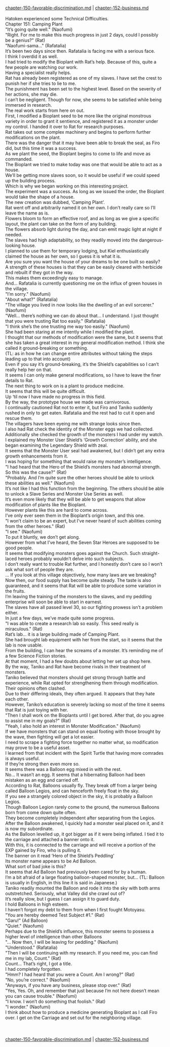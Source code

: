 [chapter-150-favorable-discrimination.md](./chapter-150-favorable-discrimination.md) | [chapter-152-business.md](./chapter-152-business.md) <br/>
<br/>
Hatoken experienced some Technical Difficulties.<br/>
Chapter 151: Camping Plant<br/>
"It’s going quite well." (Naofumi)<br/>
"Right. For me to make this much progress in just 2 days, could I possibly be a genius?" (Rat)<br/>
"Naofumi-sama…" (Rafatalia)<br/>
It’s been two days since then. Rafatalia is facing me with a serious face.<br/>
I think I overdid it as well.<br/>
I had tried to modify the Bioplant with Rat’s help. Because of this, quite a few people are watching our work.<br/>
Having a specialist really helps.<br/>
Rat has already been registered as one of my slaves. I have set the crest to punish her if she tries to lie to me.<br/>
The punishment has been set to the highest level. Based on the severity of her actions, she may die.<br/>
I can’t be negligent. Though for now, she seems to be satisfied while being immersed in research.<br/>
The real work starts from here on out.<br/>
First, I modified a Bioplant seed to be more like the original monstrous variety in order to grant it sentience, and registered it as a monster under my control. I handed it over to Rat for research purposes.<br/>
Rat takes out some complex machinery and begins to perform further modifications on the plant.<br/>
There was the danger that it may have been able to break the seal, as Firo did, but this time it was a success.<br/>
As we plant the seed, the Bioplant begins to come to life and move as commanded.<br/>
The Bioplant we tried to make today was one that would be able to act as a house.<br/>
We’ll be getting more slaves soon, so it would be useful if we could speed up the building process.<br/>
Which is why we began working on this interesting project.<br/>
The experiment was a success. As long as we issued the order, the Bioplant would take the shape of a house.<br/>
The new creation was dubbed, ‘Camping Plant’.<br/>
Rat went off and arbitrarily named it on her own. I don’t really care so I’ll leave the name as is.<br/>
Flowers bloom to form an effective roof, and as long as we give a specific layout, the plant can take on the form of any building.<br/>
The flowers absorb light during the day, and can emit magic light at night if needed.<br/>
The slaves had high adaptability, so they readily moved into the dangerous-looking house.<br/>
I planned to use them for temporary lodging, but Kiel enthusiastically claimed the house as her own, so I guess it is what it is.<br/>
Are you sure you want the house of your dreams to be one built so easily?<br/>
A strength of these houses is that they can be easily cleared with herbicide and rebuilt if they got in the way.<br/>
This makes them exceedingly easy to manage.<br/>
And… Rafatalia is currently questioning me on the influx of green houses in the village.<br/>
"I’m sorry." (Naofumi)<br/>
"About what?" (Rafatalia)<br/>
"The village you lived in now looks like the dwelling of an evil sorcerer." (Naofumi)<br/>
"Well… there’s nothing we can do about that… I understand. I just thought that you were trusting Rat too easily." (Rafatalia)<br/>
"I think she’s the one trusting me way too easily." (Naofumi)<br/>
She had been staring at me intently while I modified the plant.<br/>
I thought that our methods of modification were the same, but it seems that she has taken a great interest in my general modification method. I think she called it ground-breaking or something.<br/>
(TL: as in how he can change entire attributes without taking the steps leading up to that into account)<br/>
Even if you say it’s ground-breaking, it’s the Shield’s capabilities so I can’t really help her on that.<br/>
It seems I can only make general modifications, so I have to leave the finer details to Rat.<br/>
The next thing to work on is a plant to produce medicine.<br/>
It seems that this will be quite difficult.<br/>
Up ‘til now I have made no progress in this field.<br/>
By the way, the prototype house we made was carnivorous.<br/>
I continually cautioned Rat not to enter it, but Firo and Taniko suddenly rushed in only to get eaten. Rafatalia and the rest had to cut it open and rescue them.<br/>
The villagers have been eyeing me with strange looks since then.<br/>
I also had Rat check the identity of the Monster eggs we had collected.<br/>
Additionally she checked the growth of the monsters I had under my watch. I explained my Monster User Shield’s ‘Growth Correction’ ability, and she began examining the Legendary Shield with zeal.<br/>
It seems that the Monster User seal had awakened, but I didn’t get any extra growth enhancements from it.<br/>
I was hoping for something that would raise my monster’s intelligence.<br/>
"I had heard that the Hero of the Shield’s monsters had abnormal strength. So this was the cause?" (Rat)<br/>
"Probably. And I’m quite sure the other heroes should be able to unlock these abilities as well." (Naofumi)<br/>
It’s not like I had this function from the beginning. The others should be able to unlock a Slave Series and Monster Use Series as well.<br/>
It’s even more likely that they will be able to get weapons that allow modification of plants like the Bioplant.<br/>
However plants like this are hard to come across.<br/>
I’ve only ever seen them in the Bioplant’s origin town, and this one.<br/>
"I won’t claim to be an expert, but I’ve never heard of such abilities coming from the other heroes." (Rat)<br/>
"I see." (Naofumi)<br/>
To put it bluntly, we don’t get along.<br/>
However from what I’ve heard, the Seven Star Heroes are supposed to be good people.<br/>
It seems that modifying monsters goes against the Church. Such straight-laced heroes probably wouldn’t delve into such subjects.<br/>
I don’t really want to trouble Rat further, and I honestly don’t care so I won’t ask what sort of people they are.<br/>
… If you look at this village objectively, how many laws are we breaking?<br/>
Now then, our food supply has become quite steady. The taste is also guaranteed, and it seems that Rat will be able to produce some variation in the fruits.<br/>
I’m leaving the training of the monsters to the slaves, and my peddling enterprise will soon be able to start in earnest.<br/>
The slaves have all passed level 30, so our fighting prowess isn’t a problem either.<br/>
In just a few days, we’ve made quite some progress.<br/>
"I was able to create a research lab so easily. This seed really is miraculous." (Rat)<br/>
Rat’s lab… it is a large building made of Camping Plant.<br/>
She had brought lab equipment with her from the start, so it seems that the lab is now usable.<br/>
From the building, I can hear the screams of a monster. It’s reminding me of a few Science Fiction stories.<br/>
At that moment, I had a few doubts about letting her set up shop here.<br/>
By the way, Taniko and Rat have become rivals in their treatment of monsters.<br/>
Taniko believed that monsters should get strong through battle and experience, while Rat opted for strengthening them through modification. Their opinions often clashed.<br/>
Due to their differing ideals, they often argued. It appears that they hate each other.<br/>
However, Taniko’s education is severely lacking so most of the time it seems that Rat is just toying with her.<br/>
"Then I shall work on the Bioplants until I get bored. After that, do you agree to assist me in my goals?" (Rat)<br/>
"Yeah, I also hold an interest in Monster Modification." (Naofumi)<br/>
If we have monsters that can stand on equal footing with those brought by the wave, then fighting will get a lot easier.<br/>
I need to scrape a fighting force together no matter what, so modification may prove to be a useful asset.<br/>
I learned from that incident with the Spirit Turtle that having more comrades is always useful.<br/>
If they’re strong then even more so.<br/>
It seems there was a Balloon egg mixed in with the rest.<br/>
No… It wasn’t an egg. It seems that a hibernating Balloon had been mistaken as an egg and carried off.<br/>
According to Rat, Balloons usually fly. They break off from a larger being called Balloon Legios, and can henceforth freely float in the sky.<br/>
If you see a strangely colored object in the sky, it is probably a Balloon Legios.<br/>
Though Balloon Legion rarely come to the ground, the numerous Balloons born from come down quite often.<br/>
They become completely independent after separating from the Legios.<br/>
After the Balloon awakened, I quickly had a monster seal placed on it, and it is now my subordinate.<br/>
As the Balloon levelled up, it got bigger as if it were being inflated. I tied it to the carriage and attached a banner onto it.<br/>
With this, it is connected to the carriage and will receive a portion of the EXP gained by Firo, who is pulling it.<br/>
The banner on it read ‘Hero of the Shield’s Peddling’<br/>
Its monster name appears to be Ad Balloon.<br/>
What sort of bad joke is this?<br/>
It seems that Ad Balloon had previously been cared for by a human.<br/>
I’m a bit afraid of a large floating balloon-shaped monster, but… (TL: Balloon is usually in English, in this line it is said in Japanese.)<br/>
Taniko readily mounted the Balloon and rode it into the sky with both arms outstretched. Seriously, what Valley did she crawl out of?<br/>
It’s really slow, but I guess I can assign it to guard duty.<br/>
I hold Balloons in high esteem.<br/>
I haven’t forgot my debt to them from when I first fought Motoyasu.<br/>
"You are hereby deemed Test Subject #1." (Rat)<br/>
"Garu!" (Ad Balloon)<br/>
"Quiet." (Naofumi)<br/>
Perhaps due to the Shield’s influence, this monster seems to possess a higher level of intelligence than other Balloons<br/>
"… Now then, I will be leaving for peddling." (Naofumi)<br/>
"Understood." (Rafatalia)<br/>
"Then I will be continuing with my research. If you need me, you can find me in my lab, Count." (Rat)<br/>
Count… That’s right, I got a title.<br/>
I had completely forgotten.<br/>
"Hmm? I had heard that you were a Count. Am I wrong?" (Rat)<br/>
"No, you’re correct." (Naofumi)<br/>
"Anyways, if you have any business, please stop over." (Rat)<br/>
"Yes, Yes. Oh, and remember that just because I’m not here doesn’t mean you can cause trouble." (Naofumi)<br/>
"I know. I won’t do something that foolish." (Rat)<br/>
"I wonder." (Naofumi)<br/>
I think about how to produce a medicine generating Bioplant as I call Firo over. I get on the Carriage and set out for the neighboring village.<br/>
<br/>
<br/> <br/>
[chapter-150-favorable-discrimination.md](./chapter-150-favorable-discrimination.md) | [chapter-152-business.md](./chapter-152-business.md) <br/>
